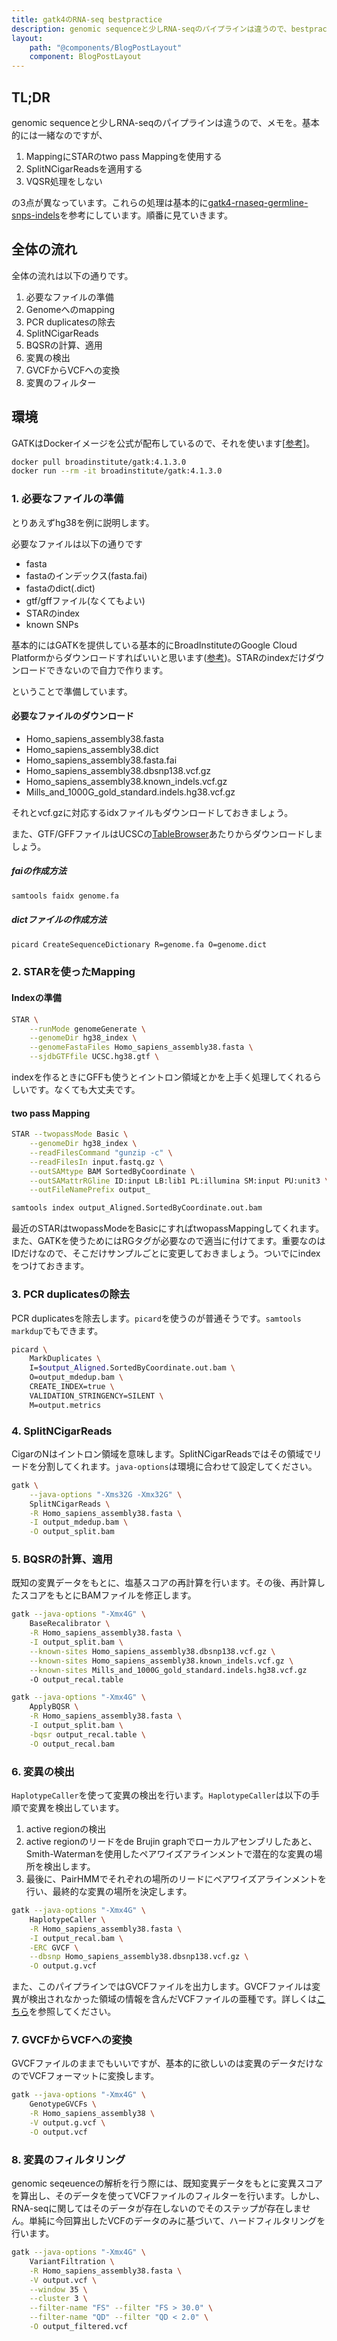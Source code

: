 ```yaml
---
title: gatk4のRNA-seq bestpractice
description: genomic sequenceと少しRNA-seqのパイプラインは違うので、bestpracticeをbashで実行するメモ
layout:
    path: "@components/BlogPostLayout"
    component: BlogPostLayout
---
```



## TL;DR

genomic sequenceと少しRNA-seqのパイプラインは違うので、メモを。基本的には一緒なのですが、

1. MappingにSTARのtwo pass Mappingを使用する
2. SplitNCigarReadsを適用する
3. VQSR処理をしない

の3点が異なっています。これらの処理は基本的に[gatk4-rnaseq-germline-snps-indels](https://github.com/gatk-workflows/gatk4-rnaseq-germline-snps-indels)を参考にしています。順番に見ていきます。

## 全体の流れ

全体の流れは以下の通りです。

1. 必要なファイルの準備
2. Genomeへのmapping
3. PCR duplicatesの除去
4. SplitNCigarReads
5. BQSRの計算、適用
6. 変異の検出
7. GVCFからVCFへの変換
8. 変異のフィルター

## 環境

GATKはDockerイメージを公式が配布しているので、それを使います[[参考](https://gatk.broadinstitute.org/hc/en-us/articles/360035889991--How-to-Run-GATK-in-a-Docker-container)]。

```bash
docker pull broadinstitute/gatk:4.1.3.0
docker run --rm -it broadinstitute/gatk:4.1.3.0
```

### 1. 必要なファイルの準備

とりあえずhg38を例に説明します。

必要なファイルは以下の通りです

- fasta
- fastaのインデックス(fasta.fai)
- fastaのdict(.dict)
- gtf/gffファイル(なくてもよい)
- STARのindex
- known SNPs

基本的にはGATKを提供している基本的にBroadInstituteのGoogle Cloud Platformからダウンロードすればいいと思います([参考](https://gatk.broadinstitute.org/hc/en-us/articles/360035890811-Resource-bundle))。STARのindexだけダウンロードできないので自力で作ります。

ということで準備しています。

#### 必要なファイルのダウンロード

- Homo_sapiens_assembly38.fasta
- Homo_sapiens_assembly38.dict
- Homo_sapiens_assembly38.fasta.fai
- Homo_sapiens_assembly38.dbsnp138.vcf.gz
- Homo_sapiens_assembly38.known_indels.vcf.gz
- Mills_and_1000G_gold_standard.indels.hg38.vcf.gz

それとvcf.gzに対応するidxファイルもダウンロードしておきましょう。

また、GTF/GFFファイルはUCSCの[TableBrowser](http://genome.ucsc.edu/cgi-bin/hgTables?hgsid=702445431_Sfbmz6yeD2TAoJchOBdnJQOWBi7t&clade=mammal&org=Human&db=hg38&hgta_group=genes&hgta_track=refSeqComposite&hgta_table=0&hgta_regionType=genome&position=chr1%3A11102837-11267747&hgta_outputType=primaryTable&hgta_outFileName=UCSC.hg38.gtf.gz)あたりからダウンロードしましょう。

##### faiの作成方法

```bash
samtools faidx genome.fa
```

##### dictファイルの作成方法

```bash
picard CreateSequenceDictionary R=genome.fa O=genome.dict
```

### 2. STARを使ったMapping

#### Indexの準備

```bash
STAR \
    --runMode genomeGenerate \
    --genomeDir hg38_index \
    --genomeFastaFiles Homo_sapiens_assembly38.fasta \
    --sjdbGTFfile UCSC.hg38.gtf \
```

indexを作るときにGFFも使うとイントロン領域とかを上手く処理してくれるらしいです。なくても大丈夫です。

#### two pass Mapping

```bash
STAR --twopassMode Basic \
    --genomeDir hg38_index \
    --readFilesCommand "gunzip -c" \
    --readFilesIn input.fastq.gz \
    --outSAMtype BAM SortedByCoordinate \
    --outSAMattrRGline ID:input LB:lib1 PL:illumina SM:input PU:unit3 \
    --outFileNamePrefix output_

samtools index output_Aligned.SortedByCoordinate.out.bam
```

最近のSTARはtwopassModeをBasicにすればtwopassMappingしてくれます。また、GATKを使うためにはRGタグが必要なので適当に付けてます。重要なのはIDだけなので、そこだけサンプルごとに変更しておきましょう。ついでにindexをつけておきます。

### 3. PCR duplicatesの除去

PCR duplicatesを除去します。`picard`を使うのが普通そうです。`samtools markdup`でもできます。

```bash
picard \
    MarkDuplicates \
    I=$output_Aligned.SortedByCoordinate.out.bam \
    O=output_mdedup.bam \
    CREATE_INDEX=true \
    VALIDATION_STRINGENCY=SILENT \
    M=output.metrics
```

### 4. SplitNCigarReads

CigarのNはイントロン領域を意味します。SplitNCigarReadsではその領域でリードを分割してくれます。`java-options`は環境に合わせて設定してください。

```bash
gatk \
    --java-options "-Xms32G -Xmx32G" \
    SplitNCigarReads \
    -R Homo_sapiens_assembly38.fasta \
    -I output_mdedup.bam \
    -O output_split.bam
```

### 5. BQSRの計算、適用

既知の変異データをもとに、塩基スコアの再計算を行います。その後、再計算したスコアをもとにBAMファイルを修正します。

```bash
gatk --java-options "-Xmx4G" \
    BaseRecalibrator \
    -R Homo_sapiens_assembly38.fasta \
    -I output_split.bam \
    --known-sites Homo_sapiens_assembly38.dbsnp138.vcf.gz \
    --known-sites Homo_sapiens_assembly38.known_indels.vcf.gz \
    --known-sites Mills_and_1000G_gold_standard.indels.hg38.vcf.gz
    -O output_recal.table
```

```bash
gatk --java-options "-Xmx4G" \
    ApplyBQSR \
    -R Homo_sapiens_assembly38.fasta \
    -I output_split.bam \
    -bqsr output_recal.table \
    -O output_recal.bam
```

### 6. 変異の検出

`HaplotypeCaller`を使って変異の検出を行います。`HaplotypeCaller`は以下の手順で変異を検出しています。

1. active regionの検出
2. active regionのリードをde Brujin graphでローカルアセンブリしたあと、Smith-Watermanを使用したペアワイズアラインメントで潜在的な変異の場所を検出します。
3. 最後に、PairHMMでそれぞれの場所のリードにペアワイズアラインメントを行い、最終的な変異の場所を決定します。

```bash
gatk --java-options "-Xmx4G" \
    HaplotypeCaller \
    -R Homo_sapiens_assembly38.fasta \
    -I output_recal.bam \
    -ERC GVCF \
    --dbsnp Homo_sapiens_assembly38.dbsnp138.vcf.gz \
    -O output.g.vcf
```

また、このパイプラインではGVCFファイルを出力します。GVCFファイルは変異が検出されなかった領域の情報を含んだVCFファイルの亜種です。詳しくは[こちら](https://gatk.broadinstitute.org/hc/en-us/articles/360035531812-GVCF-Genomic-Variant-Call-Format)を参照してください。

### 7. GVCFからVCFへの変換

GVCFファイルのままでもいいですが、基本的に欲しいのは変異のデータだけなのでVCFフォーマットに変換します。

```bash
gatk --java-options "-Xmx4G" \
    GenotypeGVCFs \
    -R Homo_sapiens_assembly38 \
    -V output.g.vcf \
    -O output.vcf
```

### 8. 変異のフィルタリング

genomic seqeuenceの解析を行う際には、既知変異データをもとに変異スコアを算出し、そのデータを使ってVCFファイルのフィルターを行います。しかし、RNA-seqに関してはそのデータが存在しないのでそのステップが存在しません。単純に今回算出したVCFのデータのみに基づいて、ハードフィルタリングを行います。

```bash
gatk --java-options "-Xmx4G" \
    VariantFiltration \
    -R Homo_sapiens_assembly38.fasta \
    -V output.vcf \
    --window 35 \
    --cluster 3 \
    --filter-name "FS" --filter "FS > 30.0" \
    --filter-name "QD" --filter "QD < 2.0" \
    -O output_filtered.vcf
```
